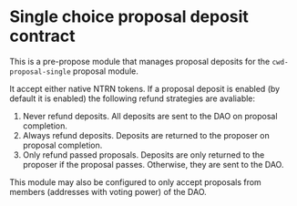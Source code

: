 # Single choice proposal deposit contract

This is a pre-propose module that manages proposal deposits for the
`cwd-proposal-single` proposal module.

It accept either native NTRN tokens. If a proposal deposit is enabled (by default it is enabled)
the following refund strategies are avaliable:

1. Never refund deposits. All deposits are sent to the DAO on proposal
   completion.
2. Always refund deposits. Deposits are returned to the proposer on
   proposal completion.
3. Only refund passed proposals. Deposits are only returned to the
   proposer if the proposal passes. Otherwise, they are sent to the
   DAO.

This module may also be configured to only accept proposals from
members (addresses with voting power) of the DAO.
